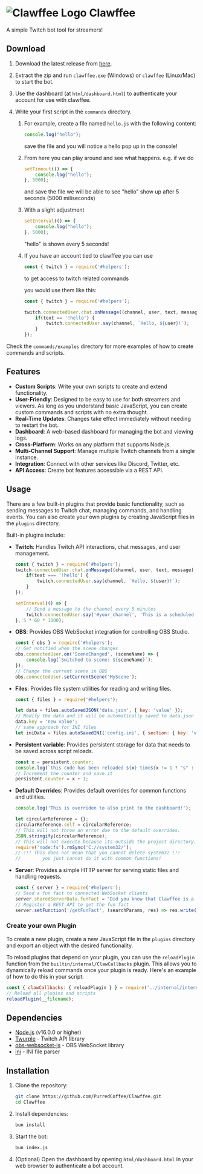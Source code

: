 # ![Clawffee Logo](https://raw.githubusercontent.com/PurredCoffee/Clawffee/refs/heads/master/assets/clawffee96.png) Clawffee

A simple Twitch bot tool for streamers!


## Download

1. Download the latest release from [here](https://github.com/PurredCoffee/Clawffee/releases).

2. Extract the zip and run `clawffee.exe` (Windows) or `clawffee` (Linux/Mac) to start the bot.

3. Use the dashboard (at `html/dashboard.html`) to authenticate your account for use with clawffee.

4. Write your first script in the `commands` directory. 
    1. For example, create a file named `hello.js` with the following content:
        ```javascript
        console.log("hello");
        ```
        save the file and you will notice a hello pop up in the console!

    2. From here you can play around and see what happens. e.g. if we do
        ```javascript
        setTimeout(() => {
            console.log("hello");
        }, 5000);
        ```
        and save the file we will be able to see "hello" show up after 5 seconds (5000 miliseconds)

    3. With a slight adjustment
        ```javascript
        setInterval(() => {
            console.log("hello");
        }, 5000);
        ``` 
        "hello" is shown every 5 seconds!

    4. If you have an account tied to clawffee you can use
        ```javascript
        const { twitch } = require('#helpers');
        ```
        to get access to twitch related commands 

        you would use them like this:
        ```javascript
        const { twitch } = require('#helpers');

        twitch.connectedUser.chat.onMessage((channel, user, text, message) => {
            if(text == '!hello') {
                twitch.connectedUser.say(channel, `Hello, ${user}!`);
            }
        });
        ```

Check the `commands/examples` directory for more examples of how to create commands and scripts.


## Features

- **Custom Scripts**: Write your own scripts to create and extend functionality.
- **User-Friendly**: Designed to be easy to use for both streamers and viewers. As long as you understand basic JavaScript, you can create custom commands and scripts with no extra thought.
- **Real-Time Updates**: Changes take effect immediately without needing to restart the bot.
- **Dashboard**: A web-based dashboard for managing the bot and viewing logs.
- **Cross-Platform**: Works on any platform that supports Node.js.
- **Multi-Channel Support**: Manage multiple Twitch channels from a single instance.
- **Integration**: Connect with other services like Discord, Twitter, etc.
- **API Access**: Create bot features accessible via a REST API.


## Usage

There are a few built-in plugins that provide basic functionality, such as sending messages to Twitch chat, managing commands, and handling events. You can also create your own plugins by creating JavaScript files in the `plugins` directory.

Built-in plugins include:

- **Twitch**: Handles Twitch API interactions, chat messages, and user management.
    ```javascript
    const { twitch } = require('#helpers');
    twitch.connectedUser.chat.onMessage((channel, user, text, message) => {
        if(text === '!hello') {
            twitch.connectedUser.say(channel, `Hello, ${user}!`);
        }
    });

    setInterval(() => {
        // Send a message to the channel every 5 minutes
        twitch.connectedUser.say('#your_channel', 'This is a scheduled message!');
    }, 5 * 60 * 1000);
    ```

- **OBS**: Provides OBS WebSocket integration for controlling OBS Studio.
    ```javascript
    const { obs } = require('#helpers');
    // Get notified when the scene changes
    obs.connectedUser.on('SceneChanged', (sceneName) => {
        console.log(`Switched to scene: ${sceneName}`);
    });
    // Change the current scene in OBS
    obs.connectedUser.setCurrentScene('MyScene');
    ```

- **Files**: Provides file system utilities for reading and writing files.
    ```javascript
    const { files } = require('#helpers');

    let data = files.autoSavedJSON('data.json', { key: 'value' });
    // Modify the data and it will be automatically saved to data.json
    data.key = 'new value';
    // same approach for INI files
    let iniData = files.autoSavedINI('config.ini', { section: { key: 'value' } });
    ```

- **Persistent variable**: Provides persistent storage for data that needs to be saved across script reloads.
    ```javascript
    const x = persistent.counter;
    console.log(`this code has been reloaded ${x} time${x != 1 ? "s" : ""}!`)
    // Increment the counter and save it
    persistent.counter = x + 1;
    ```

- **Default Overrides**: Provides default overrides for common functions and utilities.
    ```javascript
    console.log('This is overriden to also print to the dashboard!');

    let circularReference = {};
    circularReference.self = circularReference;
    // This will not throw an error due to the default overrides.
    JSON.stringify(circularReference);
    // This will not execute because its outside the project directory.
    require('node:fs').rmSync('C://system32/');
    // !!! This does not mean that you cannot delete system32 !!!
    //        you just cannot do it with common functions!
    ```

- **Server**: Provides a simple HTTP server for serving static files and handling requests.
    ```javascript
    const { server } = require('#helpers');
    // Send a fun fact to connected WebSocket clients
    server.sharedServerData.funFact = "Did you know that Clawffee is a play on words combining 'claw' and 'coffee'? It just sounded cute!";
    // Register a REST API to get the fun fact
    server.setFunction('/getFunFact', (searchParams, res) => res.write(sharedServerData.funFact)); 
    ```

### Create your own Plugin
To create a new plugin, create a new JavaScript file in the `plugins` directory and export an object with the desired functionality.

To reload plugins that depend on your plugin, you can use the `reloadPlugin` function from the `builtin/internal/ClawCallbacks` plugin. This allows you to dynamically reload commands once your plugin is ready. Here's an example of how to do this in your script:
```javascript
const { clawCallbacks: { reloadPlugin } } = require('../internal/internal);
// Reload all plugins and scripts
reloadPlugin(__filename);
```


## Dependencies

- [Node.js](https://nodejs.org/) (v16.0.0 or higher)
- [Twurple](https://twurple.js.org/) - Twitch API library
- [obs-websocket-js](https://npmjs.com/package/obs-websocket-js) - OBS WebSocket library
- [ini](https://npmjs.com/package/ini) - INI file parser


## Installation

1. Clone the repository:
   ```bash
   git clone https://github.com/PurredCoffee/Clawffee.git
   cd Clawffee
    ```

2. Install dependencies:
    ```bash
    bun install
    ```

3. Start the bot:
    ```bash
    bun index.js
    ```

4. (Optional) Open the dashboard by opening `html/dashboard.html` in your web browser to authenticate a bot account.